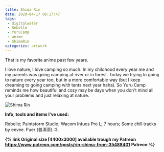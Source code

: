 ```yaml
---
title: Shima Rin
date: 2020-04-17 06:17:47
tags:
 - digitalwater
 - Rebelle
 - YuruCamp 
 - anime
 - ShimaRin
categories: artwork
---
```

That is my favorite anime past few years.

I love nature, I love camping so much. In my childhood every year me and my parents was going camping at river or in forest. Today we trying to going to nature every year too, but  in a more comfortable way (but I keep dreaming to going camping with tents next year haha). So Yuru Camp reminds me how beautiful and cozy may be days when you don't mind all your problems and just relaxing at nature.

![Shima Rin](https://i.imgur.com/wfWqLoJ.png)
<!-- more -->
**Info, tools and items I've used:**

Rebelle;
Paintstorm Studio;
Wacom Intuos Pro L;
7 hours;
Some chill tracks by eevee.
Puer (普洱茶) :3.

**{% link Original size  [4400x3000] available trough my Patreon https://www.patreon.com/posts/rin-shima-from-35488401 Patreon %}**
